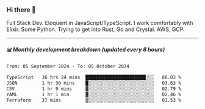 ### Hi there 👋

Full Stack Dev. Eloquent in JavaScript/TypeScript. I work comfortably with Elixir. Some Python. Trying to get into Rust, Go and Crystal. AWS, GCP.

***

##### 📊 Monthly development breakdown (updated every 8 hours)

<!--START_SECTION:waka-->

```txt
From: 05 September 2024 - To: 05 October 2024

TypeScript   36 hrs 24 mins  ██████████████████████░░░   88.03 %
JSON         1 hr 30 mins    █░░░░░░░░░░░░░░░░░░░░░░░░   03.63 %
CSV          1 hr 9 mins     ▓░░░░░░░░░░░░░░░░░░░░░░░░   02.79 %
YAML         1 hr 1 min      ▓░░░░░░░░░░░░░░░░░░░░░░░░   02.46 %
Terraform    37 mins         ▒░░░░░░░░░░░░░░░░░░░░░░░░   01.53 %
```

<!--END_SECTION:waka-->
